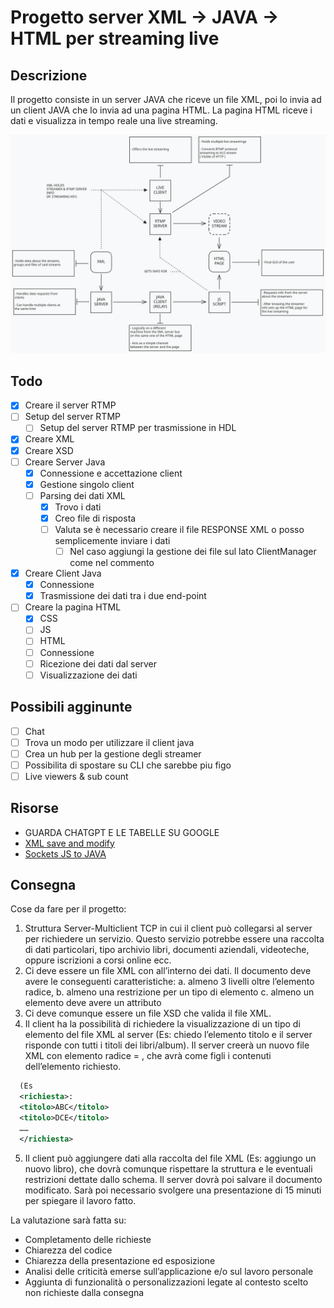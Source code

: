 # Progetto server XML -> JAVA -> HTML per streaming live

## Descrizione

Il progetto consiste in un server JAVA che riceve un file XML, poi lo invia ad un client JAVA che lo invia ad una pagina HTML. La pagina HTML riceve i dati e visualizza in tempo reale una live streaming.

![alt text](Scheme.svg)

## Todo

- [x] Creare il server RTMP
- [ ] Setup del server RTMP
  - [ ] Setup del server RTMP per trasmissione in HDL
- [x] Creare XML
- [x] Creare XSD
- [ ] Creare Server Java
  - [x] Connessione e accettazione client
  - [x] Gestione singolo client
  - [ ] Parsing dei dati XML
    - [x] Trovo i dati
    - [x] Creo file di risposta
    - [ ] Valuta se è necessario creare il file RESPONSE XML o posso semplicemente inviare i dati
      - [ ] Nel caso aggiungi la gestione dei file sul lato ClientManager come nel commento
- [x] Creare Client Java
  - [x] Connessione
  - [x] Trasmissione dei dati tra i due end-point
- [ ] Creare la pagina HTML
  - [x] CSS  
  - [ ] JS
  - [ ] HTML
  - [ ] Connessione
  - [ ] Ricezione dei dati dal server
  - [ ] Visualizzazione dei dati  

## Possibili agginunte

 - [ ] Chat
 - [ ] Trova un modo per utilizzare il client java
 - [ ] Crea un hub per la gestione degli streamer
 - [ ] Possibilita di spostare su CLI che sarebbe piu figo
 - [ ] Live viewers & sub count

## Risorse

- GUARDA CHATGPT E LE TABELLE SU GOOGLE
- [XML save and modify](https://chat.openai.com/share/4e6a0dce-1e5c-4150-811b-1b1d60c8bf90)
- [Sockets JS to JAVA](https://chat.openai.com/share/1c773867-ed35-49d9-969e-fa1a7afa8635)

## Consegna

Cose da fare per il progetto:
1. Struttura Server-Multiclient TCP in cui il client può collegarsi al server per richiedere
un servizio. Questo servizio potrebbe essere una raccolta di dati particolari, tipo
archivio libri, documenti aziendali, videoteche, oppure iscrizioni a corsi online ecc.
1. Ci deve essere un file XML con all’interno dei dati. Il documento deve avere le
conseguenti caratteristiche:
a. almeno 3 livelli oltre l’elemento radice,
b. almeno una restrizione per un tipo di elemento
c. almeno un elemento deve avere un attributo
1. Ci deve comunque essere un file XSD che valida il file XML.
2. Il client ha la possibilità di richiedere la visualizzazione di un tipo di elemento del file
XML al server (Es: chiedo l’elemento titolo e il server risponde con tutti i titoli dei
libri/album). Il server creerà un nuovo file XML con elemento radice = <richiesta>,
che avrà come figli i contenuti dell’elemento richiesto.

```xml
  (Es
  <richiesta>:
  <titolo>ABC</titolo>
  <titolo>DCE</titolo>
  ……
  </richiesta>
```

5. Il client può aggiungere dati alla raccolta del file XML (Es: aggiungo un nuovo libro),
che dovrà comunque rispettare la struttura e le eventuali restrizioni dettate dallo
schema. Il server dovrà poi salvare il documento modificato.
Sarà poi necessario svolgere una presentazione di 15 minuti per spiegare il lavoro fatto.


La valutazione sarà fatta su:
- Completamento delle richieste
- Chiarezza del codice
- Chiarezza della presentazione ed esposizione
- Analisi delle criticità emerse sull’applicazione e/o sul lavoro personale
- Aggiunta di funzionalità o personalizzazioni legate al contesto scelto non richieste
dalla consegna